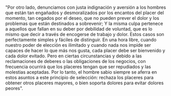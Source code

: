 "Por otro lado, denunciamos con justa indignación y aversión a los hombres que están tan engañados y 
desmoralizados por los encantos del placer del momento, tan cegados por el deseo, que no pueden prever el 
dolor y los problemas que están destinados a sobrevenir; Y la misma culpa pertenece a aquellos que fallan en 
su deber por debilidad de voluntad, que es lo mismo que decir a través de encogerse de trabajo y dolor. Estos
casos son perfectamente simples y fáciles de distinguir. En una hora libre, cuando nuestro poder de elección
es ilimitado y cuando nada nos impide ser capaces de hacer lo que más nos gusta, cada placer debe ser
bienvenido y cada dolor evitado. Pero en ciertas circunstancias y debido a las reclamaciones de deberes o 
las obligaciones de los negocios, con frecuencia ocurrirá que los placeres tengan que ser repudiados y las
molestias aceptadas. Por lo tanto, el hombre sabio siempre se aferra en estos asuntos a este principio de
selección: rechaza los placeres para obtener otros placeres mayores, o bien soporta dolores para evitar 
dolores peores".